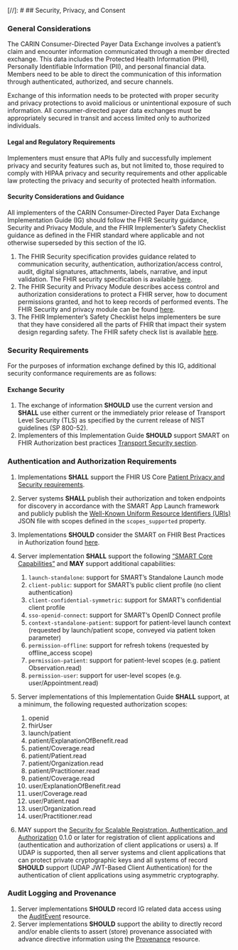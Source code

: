 [//]: #  ## Security, Privacy, and Consent 

### General Considerations

The CARIN Consumer-Directed Payer Data Exchange involves a patient’s claim and encounter information communicated through a member directed exchange. This data includes the Protected Health Information (PHI), Personally Identifiable Information (PII), and personal financial data. Members need to be able to direct the communication of this information through authenticated, authorized, and secure channels.

Exchange of this information needs to be protected with proper security and privacy protections to avoid malicious or unintentional exposure of such information. All consumer-directed payer data exchanges must be appropriately secured in transit and access limited only to authorized individuals.

#### Legal and Regulatory Requirements

Implementers must ensure that APIs fully and successfully implement privacy and security features such as, but not limited to, those required to comply with HIPAA privacy and security requirements and other applicable law protecting the privacy and security of protected health information.


#### Security Considerations and Guidance
All implementers of the CARIN Consumer-Directed Payer Data Exchange Implementation Guide (IG) should follow the FHIR Security guidance, Security and Privacy Module, and the FHIR Implementer’s Safety Checklist guidance as defined in the FHIR standard where applicable and not otherwise superseded by this section of the IG.


1.	The FHIR Security specification provides guidance related to communication security, authentication, authorization/access control, audit, digital signatures, attachments, labels, narrative, and input validation. The FHIR security specification is available [here](http://hl7.org/fhir/R4/security.html).
2.	The FHIR Security and Privacy Module describes access control and authorization considerations to protect a FHIR server, how to document permissions granted, and hot to keep records of performed events. The FHIR Security and privacy module can be found [here](http://hl7.org/fhir/R4/secpriv-module.html).
3.	The FHIR Implementer’s Safety Checklist helps implementers be sure that they have considered all the parts of FHIR that impact their system design regarding safety. The FHIR safety check list is available [here](http://hl7.org/fhir/R4/safety.html).

### Security Requirements
For the purposes of information exchange defined by this IG, additional security conformance requirements are as follows:



#### Exchange Security
1.	The exchange of  information **SHOULD** use the current version and **SHALL** use either current or the immediately prior release of Transport Level Security (TLS) as specified by the current release of NIST guidelines (SP 800-52).
2.	Implementers of this Implementation Guide **SHOULD** support SMART on FHIR Authorization best practices [Transport Security section](https://docs.smarthealthit.org/authorization/best-practices/#11--transport-security).

### Authentication and Authorization Requirements
1.	Implementations **SHALL** support the FHIR US Core [Patient Privacy and Security requirements](https://www.hl7.org/fhir/us/core/security.html).
2.	Server systems **SHALL** publish their authorization and token endpoints for discovery in accordance with the SMART App Launch framework and publicly publish the [Well-Known Uniform Resource Identifiers (URIs)](https://hl7.org/fhir/smart-app-launch/conformance/index.html#using-well-known) JSON file with scopes defined in the `scopes_supported` property.
3.	Implementations **SHOULD** consider the SMART on FHIR Best Practices in Authorization found [here](https://docs.smarthealthit.org/authorization/best-practices/).
4.	Server implementation **SHALL** support the following [“SMART Core Capabilities”](http://hl7.org/fhir/smart-app-launch/conformance/index.html#core-capabilities) and **MAY** support additional capabilities:
    1.	`launch-standalone`: support for SMART’s Standalone Launch mode
    2.	`client-public`: support for SMART’s public client profile (no client authentication)
    3.	`client-confidential-symmetric`: support for SMART’s confidential client profile 
    4.	`sso-openid-connect`: support for SMART’s OpenID Connect profile
    5.	`context-standalone-patient`: support for patient-level launch context (requested by launch/patient scope, conveyed via patient token parameter)
    6.	`permission-offline`: support for refresh tokens (requested by offline_access scope)
    7.	`permission-patient`: support for patient-level scopes (e.g. patient Observation.read)
    8.	`permission-user`: support for user-level scopes (e.g. user/Appointment.read)
5.	Server implementations of this Implementation Guide **SHALL** support, at a minimum, the following requested authorization scopes:
    1.	openid
    2.	fhirUser
    3.	launch/patient
    4.  patient/ExplanationOfBenefit.read
    5.	patient/Coverage.read
    6.	patient/Patient.read
    7.	patient/Organization.read
    8.	patient/Practitioner.read
    9.	patient/Coverage.read
    10.	user/ExplanationOfBenefit.read
    11.	user/Coverage.read
    12.	user/Patient.read
    13.	user/Organization.read
    14.	user/Practitioner.read

6.	MAY support the [Security for Scalable Registration, Authentication, and Authorization](http://hl7.org/fhir/us/udap-security/2021Sep/) 0.1.0 or later for registration of client applications and (authentication and authorization of client applications or users)
    a.  If UDAP is supported, then all server systems and client applications that can protect private cryptographic keys and all systems of record **SHOULD** support (UDAP JWT-Based Client Authentication) for the authentication of client applications using asymmetric cryptography.



### Audit Logging and Provenance
1.	Server implementations **SHOULD** record IG related data access using the [AuditEvent](http://hl7.org/fhir/R4/auditevent.html) resource.
2.	Server implementations **SHOULD** support the ability to directly record and/or enable clients to assert (store) provenance associated with advance directive information using the [Provenance](http://hl7.org/fhir/R4/provenance.html) resource.

